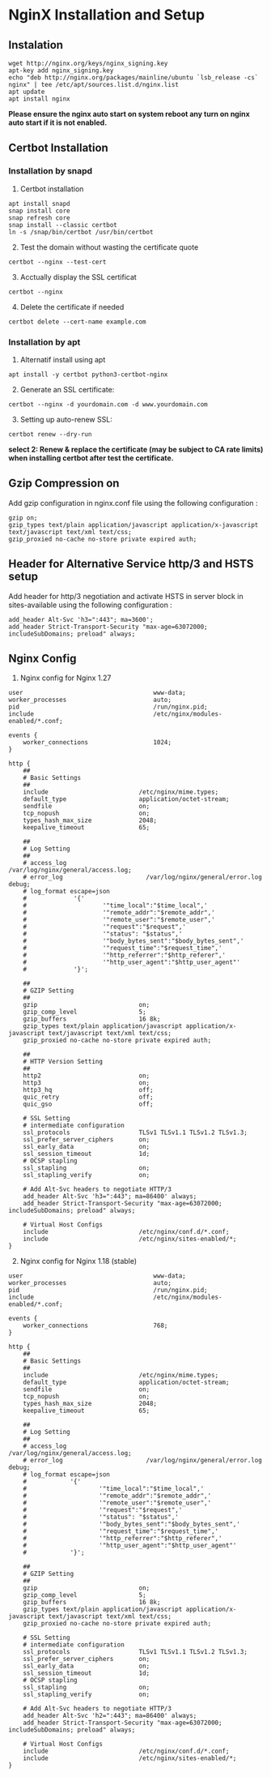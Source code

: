# NginX Installation and Setup

## Instalation

```
wget http://nginx.org/keys/nginx_signing.key
apt-key add nginx_signing.key
echo "deb http://nginx.org/packages/mainline/ubuntu `lsb_release -cs` nginx" | tee /etc/apt/sources.list.d/nginx.list
apt update
apt install nginx
```

**Please ensure the nginx auto start on system reboot any turn on nginx auto start if it is not enabled.**

## Certbot Installation

### Installation by snapd

1. Certbot installation

```
apt install snapd
snap install core
snap refresh core
snap install --classic certbot
ln -s /snap/bin/certbot /usr/bin/certbot
```

2. Test the domain without wasting the certificate quote

```
certbot --nginx --test-cert
```

3. Acctually display the SSL certificat

```
certbot --nginx
```

4. Delete the certificate if needed

```
certbot delete --cert-name example.com
```

### Installation by apt

1. Alternatif install using apt

```
apt install -y certbot python3-certbot-nginx
```

2. Generate an SSL certificate:

```
certbot --nginx -d yourdomain.com -d www.yourdomain.com
```

3. Setting up auto-renew SSL:

```
certbot renew --dry-run
```

**select 2: Renew & replace the certificate (may be subject to CA rate limits) when installing certbot after test the certificate.**

## Gzip Compression on

Add gzip configuration in nginx.conf file using the following configuration :

```
gzip on;
gzip_types text/plain application/javascript application/x-javascript text/javascript text/xml text/css;
gzip_proxied no-cache no-store private expired auth;
```

## Header for Alternative Service http/3 and HSTS setup

Add header for http/3 negotiation and activate HSTS in server block in sites-available using the following configuration :

```
add_header Alt-Svc 'h3=":443"; ma=3600';
add_header Strict-Transport-Security "max-age=63072000; includeSubDomains; preload" always;
```

## Nginx Config

1. Nginx config for Nginx 1.27

```
user                                    www-data;
worker_processes                        auto;
pid                                     /run/nginx.pid;
include                                 /etc/nginx/modules-enabled/*.conf;

events {
    worker_connections                  1024;
}

http {
    ##
    # Basic Settings
    ##
    include                         /etc/nginx/mime.types;
    default_type                    application/octet-stream;
    sendfile                        on;
    tcp_nopush                      on;
    types_hash_max_size             2048;
    keepalive_timeout               65;

    ##
    # Log Setting
    ##
    # access_log                      /var/log/nginx/general/access.log;
    # error_log                       /var/log/nginx/general/error.log debug;
    # log_format escape=json
    #             '{'
    #                     '"time_local":"$time_local",'
    #                     '"remote_addr":"$remote_addr",'
    #                     '"remote_user":"$remote_user",'
    #                     '"request":"$request",'
    #                     '"status": "$status",'
    #                     '"body_bytes_sent":"$body_bytes_sent",'
    #                     '"request_time":"$request_time",'
    #                     '"http_referrer":"$http_referer",'
    #                     '"http_user_agent":"$http_user_agent"'
    #             '}';

    ##
    # GZIP Setting
    ##
    gzip                            on;
    gzip_comp_level                 5;
    gzip_buffers                    16 8k;
    gzip_types text/plain application/javascript application/x-javascript text/javascript text/xml text/css;
    gzip_proxied no-cache no-store private expired auth;

    ##
    # HTTP Version Setting
    ##
    http2                           on;
    http3                           on;
    http3_hq                        off;
    quic_retry                      off;
    quic_gso                        off;

    # SSL Setting
    # intermediate configuration
    ssl_protocols                   TLSv1 TLSv1.1 TLSv1.2 TLSv1.3;
    ssl_prefer_server_ciphers       on;
    ssl_early_data                  on;
    ssl_session_timeout             1d;
    # OCSP stapling
    ssl_stapling                    on;
    ssl_stapling_verify             on;

    # Add Alt-Svc headers to negotiate HTTP/3
    add_header Alt-Svc 'h3=":443"; ma=86400' always;
    add_header Strict-Transport-Security "max-age=63072000; includeSubDomains; preload" always;

    # Virtual Host Configs
    include                         /etc/nginx/conf.d/*.conf;
    include                         /etc/nginx/sites-enabled/*;
}
```

2. Nginx config for Nginx 1.18 (stable)

```
user                                    www-data;
worker_processes                        auto;
pid                                     /run/nginx.pid;
include                                 /etc/nginx/modules-enabled/*.conf;

events {
    worker_connections                  768;
}

http {
    ##
    # Basic Settings
    ##
    include                         /etc/nginx/mime.types;
    default_type                    application/octet-stream;
    sendfile                        on;
    tcp_nopush                      on;
    types_hash_max_size             2048;
    keepalive_timeout               65;

    ##
    # Log Setting
    ##
    # access_log                      /var/log/nginx/general/access.log;
    # error_log                       /var/log/nginx/general/error.log debug;
    # log_format escape=json
    #            '{'
    #                    '"time_local":"$time_local",'
    #                    '"remote_addr":"$remote_addr",'
    #                    '"remote_user":"$remote_user",'
    #                    '"request":"$request",'
    #                    '"status": "$status",'
    #                    '"body_bytes_sent":"$body_bytes_sent",'
    #                    '"request_time":"$request_time",'
    #                    '"http_referrer":"$http_referer",'
    #                    '"http_user_agent":"$http_user_agent"'
    #            '}';

    ##
    # GZIP Setting
    ##
    gzip                            on;
    gzip_comp_level                 5;
    gzip_buffers                    16 8k;
    gzip_types text/plain application/javascript application/x-javascript text/javascript text/xml text/css;
    gzip_proxied no-cache no-store private expired auth;

    # SSL Setting
    # intermediate configuration
    ssl_protocols                   TLSv1 TLSv1.1 TLSv1.2 TLSv1.3;
    ssl_prefer_server_ciphers       on;
    ssl_early_data                  on;
    ssl_session_timeout             1d;
    # OCSP stapling
    ssl_stapling                    on;
    ssl_stapling_verify             on;

    # Add Alt-Svc headers to negotiate HTTP/3
    add_header Alt-Svc 'h2=":443"; ma=86400' always;
    add_header Strict-Transport-Security "max-age=63072000; includeSubDomains; preload" always;

    # Virtual Host Configs
    include                         /etc/nginx/conf.d/*.conf;
    include                         /etc/nginx/sites-enabled/*;
}
```
